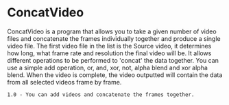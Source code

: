 # ConcatVideo

ConcatVideo is a program that allows you to take a given number of video files and concatenate the frames individually together and produce a single video file. The first video file in the list is the Source video, it determines how long, what frame rate and resolution the final video will be. It allows different operations to be performed to 'concat' the data together. You can use a simple add operation, or, and, xor, not, alpha blend and xor alpha blend. When the video is complete, the video outputted will  contain the data from all selected videos frame by frame.


	1.0 - You can add videos and concatenate the frames together.

